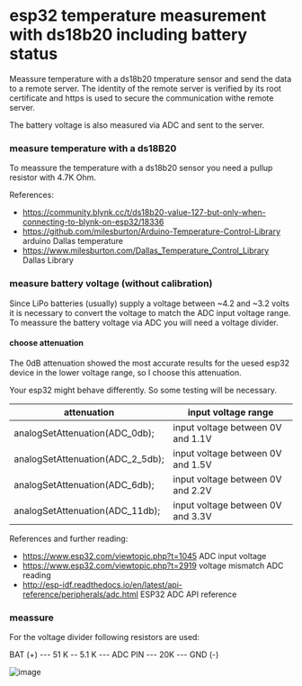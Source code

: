 # esp32 temperature measurement with ds18b20 including battery status
Meassure temperature with a ds18b20 tmperature sensor and send the data to a remote server. The identity of the remote server is verified by its root certificate and https is used to secure the communication withe remote server.

The battery voltage is also measured via ADC and sent to the server.


### measure temperature with a ds18B20 
To meassure the temperature with a ds18b20 sensor you need a pullup resistor with 4.7K Ohm.


References:
- https://community.blynk.cc/t/ds18b20-value-127-but-only-when-connecting-to-blynk-on-esp32/18336
- https://github.com/milesburton/Arduino-Temperature-Control-Library arduino Dallas temperature
- https://www.milesburton.com/Dallas_Temperature_Control_Library Dallas Library

### measure battery voltage (without calibration)
Since LiPo batteries (usually) supply a voltage between ~4.2 and ~3.2 volts it is necessary to convert the voltage to match the ADC input voltage range. To meassure the battery voltage via ADC you will need a voltage divider. 

#### choose attenuation
The 0dB attenuation showed the most accurate results for the uesed esp32 device in the lower voltage range, so I choose this attenuation. 

Your esp32 might behave differently. So some testing will be necessary.

attenuation | input voltage range
----------------------------- | ----------------------------- 
analogSetAttenuation(ADC_0db); |  input voltage between 0V and 1.1V
analogSetAttenuation(ADC_2_5db); |  input voltage between 0V and 1.5V
analogSetAttenuation(ADC_6db); |  input voltage between 0V and 2.2V
analogSetAttenuation(ADC_11db); |  input voltage between 0V and 3.3V 


References and further reading:
- https://www.esp32.com/viewtopic.php?t=1045 ADC input voltage
- https://www.esp32.com/viewtopic.php?t=2919 voltage mismatch ADC reading
- http://esp-idf.readthedocs.io/en/latest/api-reference/peripherals/adc.html ESP32 ADC API reference


### meassure

For the voltage divider following resistors are used:

BAT (+) --- 51 K -- 5.1 K --- ADC PIN --- 20K --- GND (-)

![image](https://user-images.githubusercontent.com/48131740/152804452-82f5e47e-a08a-4abb-a92d-ce296ec25099.png)

